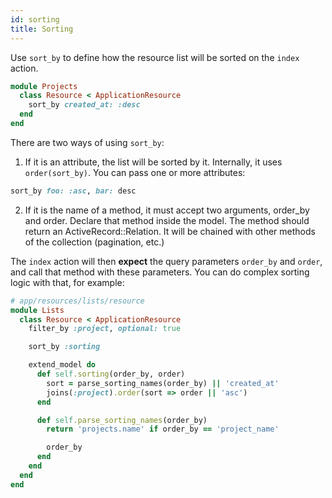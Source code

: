 ```yaml
---
id: sorting
title: Sorting
---
```


Use `sort_by` to define how the resource list will be sorted on the `index` action.

```ruby
module Projects
  class Resource < ApplicationResource
    sort_by created_at: :desc
  end
end
```

There are two ways of using `sort_by`:

1. If it is an attribute, the list will be sorted by it. Internally, it uses `order(sort_by)`. You can pass one or more attributes:

```ruby
sort_by foo: :asc, bar: desc
```

2. If it is the name of a method, it must accept two arguments, order_by and order. Declare that method inside the model.
   The method should return an ActiveRecord::Relation. It will be chained with other methods of the collection (pagination, etc.)

The `index` action will then **expect** the query parameters `order_by` and `order`, and call that method with these parameters. You can do complex sorting logic with that, for example:

```ruby
# app/resources/lists/resource
module Lists
  class Resource < ApplicationResource
    filter_by :project, optional: true

    sort_by :sorting

    extend_model do
      def self.sorting(order_by, order)
        sort = parse_sorting_names(order_by) || 'created_at'
        joins(:project).order(sort => order || 'asc')
      end

      def self.parse_sorting_names(order_by)
        return 'projects.name' if order_by == 'project_name'

        order_by
      end
    end
  end
end
```
